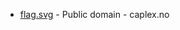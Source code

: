 * [flag.svg](https://commons.wikimedia.org/wiki/File:Øygarden_komm.svg) - Public domain - caplex.no
